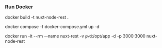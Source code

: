 ### Run Docker

docker build -t nuxt-node-rest .

docker compose -f docker-compose.yml up -d

docker run -it --rm --name nuxt-rest -v `pwd`:/opt/app -d -p 3000:3000 nuxt-node-rest
